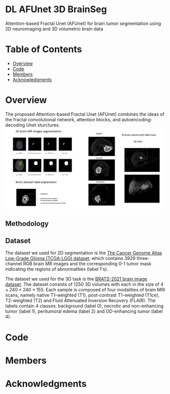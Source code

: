 # DL AFUnet 3D BrainSeg
Attention-based Fractal Unet (AFUnet) for brain tumor segmentation using 2D neuroimaging and 3D volumetric brain data
# Table of Contents
- [Overview](#Overview)
- [Code](#Code)
- [Members](#Members)
- [Acknowledgments](#Acknowledgments)

# Overview
The proposed Attention-based Fractal Unet (AFUnet) combines the ideas of the fractal convolutional network, attention blocks, and autoencoding-decoding Unet sturctures.
![image](images/explanations.jpg)

## Methodology

## Dataset
The dataset we used for 2D segmentation is the [The Cancer Genome Atlas Low-Grade Glioma (TCGA-LGG) dataset](https://wiki.cancerimagingarchive.net/pages/viewpage.action?pageId=5309188), which contains 3929 three-channel RGB brain MR images and the corresponding 0-1 tumor mask indicating the regions of abnormalities (label 1's). 

The dataset we used for the 3D task is the [BRATS-2021 brain image dataset](http://braintumorsegmentation.org/). The dataset consists of 1250 3D volumes with each in the size of $4 \times 240 \times 240 \times 155$. Each sample is composed of four modalities of brain MRI scans, namely native T1-weighted (T1), post-contrast T1-weighted (T1ce), T2-weighted (T2) and Fluid Attenuated Inversion Recovery (FLAIR). The labels contain 4 classes: background (label 0), necrotic and non-enhancing tumor (label 1), peritumoral edema (label 2) and GD-enhancing tumor (label 4).

# Code

# Members

# Acknowledgments
